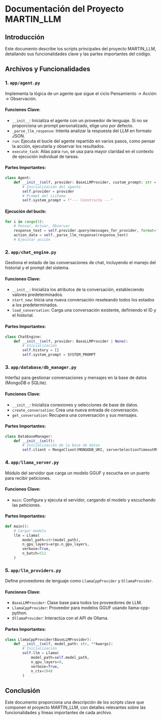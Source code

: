 # Documentación del Proyecto MARTIN_LLM

## Introducción
Este documento describe los scripts principales del proyecto MARTIN_LLM, detallando sus funcionalidades clave y las partes importantes del código.

## Archivos y Funcionalidades

### 1. `app/agent.py`
Implementa la lógica de un agente que sigue el ciclo Pensamiento -> Acción -> Observación.

#### Funciones Clave:
- `__init__`: Inicializa el agente con un proveedor de lenguaje. Si no se proporciona un prompt personalizado, elige uno por defecto.
- `_parse_llm_response`: Intenta analizar la respuesta del LLM en formato JSON.
- `run`: Ejecuta el bucle del agente repartido en varios pasos, como pensar la acción, ejecutarla y observar los resultados.
- `execute_task`: Alias para `run`, se usa para mayor claridad en el contexto de ejecución individual de tareas.

#### Partes Importantes:
```python
class Agent:
    def __init__(self, provider: BaseLLMProvider, custom_prompt: str = None):
        # Inicialización del agente
        self.provider = provider
        # Prompt del sistema
        self.system_prompt = f"--- Constructo ---"
```
#### Ejecución del bucle:
```python
for i in range(5):
    # Pensar, Actuar, Observar
    response_text = self.provider.query(messages_for_provider, format="json")
    action_data = self._parse_llm_response(response_text)
    # Ejecutar acción
```

### 2. `app/chat_engine.py`
Gestiona el estado de las conversaciones de chat, incluyendo el manejo del historial y el prompt del sistema.

#### Funciones Clave:
- `__init__`: Inicializa los atributos de la conversación, estableciendo valores predeterminados.
- `start_new`: Inicia una nueva conversación reseteando todos los estados a los predeterminados.
- `load_conversation`: Carga una conversación existente, definiendo el ID y el historial.

#### Partes Importantes:
```python
class ChatEngine:
    def __init__(self, provider: BaseLLMProvider | None):
        # Inicialización
        self.history = []
        self.system_prompt = SYSTEM_PROMPT
```

### 3. `app/database/db_manager.py`
Interfaz para gestionar conversaciones y mensajes en la base de datos (MongoDB o SQLite).

#### Funciones Clave:
- `__init__`: Inicializa conexiones y selecciones de base de datos.
- `create_conversation`: Crea una nueva entrada de conversación.
- `get_conversation`: Recupera una conversación y sus mensajes.

#### Partes Importantes:
```python
class DatabaseManager:
    def __init__(self):
        # Inicialización de la base de datos
        self.client = MongoClient(MONGODB_URI, serverSelectionTimeoutMS=10000)
```

### 4. `app/llama_server.py`
Módulo del servidor que carga un modelo GGUF y escucha en un puerto para recibir peticiones.

#### Funciones Clave:
- `main`: Configura y ejecuta el servidor, cargando el modelo y escuchando las peticiones.

#### Partes Importantes:
```python
def main():
    # Cargar modelo
    llm = Llama(
        model_path=str(model_path),
        n_gpu_layers=args.n_gpu_layers,
        verbose=True,
        n_batch=512
    )
```

### 5. `app/llm_providers.py`
Define proveedores de lenguaje como `LlamaCppProvider` y `OllamaProvider`.

#### Funciones Clave:
- `BaseLLMProvider`: Clase base para todos los proveedores de LLM.
- `LlamaCppProvider`: Proveedor para modelos GGUF usando llama-cpp-python.
- `OllamaProvider`: Interactúa con el API de Ollama.

#### Partes Importantes:
```python
class LlamaCppProvider(BaseLLMProvider):
    def __init__(self, model_path: str, **kwargs):
        # Inicialización
        self.llm = Llama(
            model_path=self.model_path,
            n_gpu_layers=0,
            verbose=True,
            n_ctx=2048
        )
```

## Conclusión
Este documento proporciona una descripción de los scripts clave que componen el proyecto MARTIN_LLM, con detalles relevantes sobre las funcionalidades y líneas importantes de cada archivo.